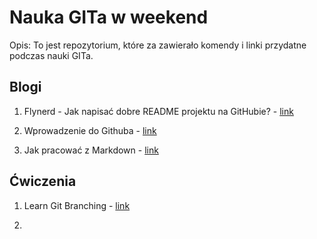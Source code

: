 # Nauka GITa w weekend

Opis: To jest repozytorium, które za zawierało komendy i linki przydatne podczas nauki GITa.

## Blogi

1. Flynerd - Jak napisać dobre README projektu na GitHubie? - [link](https://www.flynerd.pl/2018/06/jak-napisac-dobre-readme-projektu-na-githubie.html)

2. Wprowadzenie do Githuba - [link](https://github.com/skills/introduction-to-github)

3. Jak pracować z Markdown - [link](https://github.com/skills/communicate-using-markdown)

## Ćwiczenia

1. Learn Git Branching - [link](https://learngitbranching.js.org/?locale=en_US )

2. 